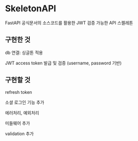 # SkeletonAPI

FastAPI 공식문서의 소스코드를 활용한 JWT 검증 가능한 API 스켈레톤

## 구현한 것

db 연결: 싱글톤 적용

JWT access token 발급 및 검증 (username, password 기반)


## 구현할 것

refresh token

소셜 로그인 기능 추가

에러처리, 예외처리

미들웨어 추가

validation 추가